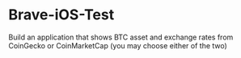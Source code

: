 # Brave-iOS-Test
Build an application that shows BTC asset and exchange rates from  CoinGecko or CoinMarketCap (you may choose either of the two)
